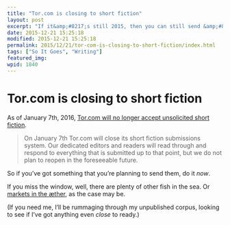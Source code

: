 ```yaml
---
title: "Tor.com is closing to short fiction"
layout: post
excerpt: "If it&amp;#8217;s still 2015, then you can still send &amp;#8217;em something."
date: 2015-12-21 15:25:18
modified: 2015-12-21 15:25:18
permalink: 2015/12/21/tor-com-is-closing-to-short-fiction/index.html
tags: ["So It Goes", "Writing"]
featured_img: 
wpid: 1840
---
```


# Tor.com is closing to short fiction

As of January 7th, 2016, [Tor.com will no longer accept unsolicited short fiction](http://www.tor.com/2015/12/21/tor-com-is-closed-to-short-fiction-submissions/).

> On <span class="aBn"><span class="aQJ">January 7th</span></span> Tor.com will close its short fiction submissions system. Our dedicated editors and readers will read through and respond to everything that is submitted up to that point, but we do not plan to reopen in the foreseeable future.

So if you’ve got something that you’re planning to send them, do it *now*.

If you miss the window, well, there are plenty of other fish in the sea. Or [markets in the æther](http://thegrinder.diabolicalplots.com/), as the case may be.

(If you need me, I’ll be rummaging through my unpublished corpus, looking to see if I’ve got anything even *close* to ready.)